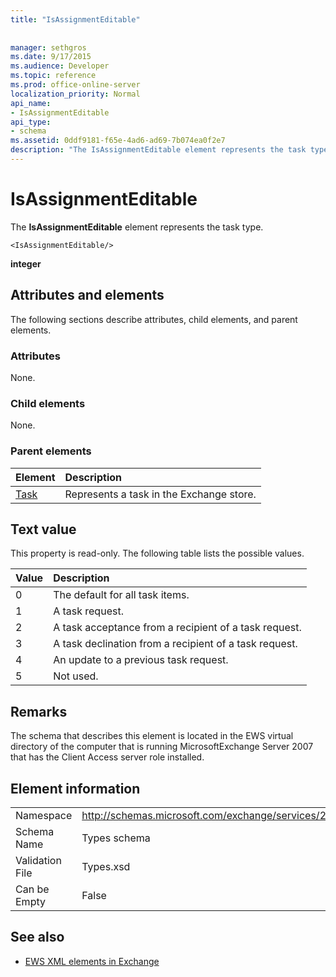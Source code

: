 ```yaml
---
title: "IsAssignmentEditable"
 
 
manager: sethgros
ms.date: 9/17/2015
ms.audience: Developer
ms.topic: reference
ms.prod: office-online-server
localization_priority: Normal
api_name:
- IsAssignmentEditable
api_type:
- schema
ms.assetid: 0ddf9181-f65e-4ad6-ad69-7b074ea0f2e7
description: "The IsAssignmentEditable element represents the task type."
---
```


# IsAssignmentEditable

The **IsAssignmentEditable** element represents the task type. 
  
```
<IsAssignmentEditable/>
```

 **integer**
## Attributes and elements

The following sections describe attributes, child elements, and parent elements.
  
### Attributes

None.
  
### Child elements

None.
  
### Parent elements

|**Element**|**Description**|
|:-----|:-----|
|[Task](task.md) <br/> |Represents a task in the Exchange store.  <br/> |
   
## Text value

This property is read-only. The following table lists the possible values.
  
|**Value**|**Description**|
|:-----|:-----|
|0  <br/> |The default for all task items.  <br/> |
|1  <br/> |A task request.  <br/> |
|2  <br/> |A task acceptance from a recipient of a task request.  <br/> |
|3  <br/> |A task declination from a recipient of a task request.  <br/> |
|4  <br/> |An update to a previous task request.  <br/> |
|5  <br/> |Not used.  <br/> |
   
## Remarks

The schema that describes this element is located in the EWS virtual directory of the computer that is running MicrosoftExchange Server 2007 that has the Client Access server role installed.
  
## Element information

|||
|:-----|:-----|
|Namespace  <br/> |http://schemas.microsoft.com/exchange/services/2006/types  <br/> |
|Schema Name  <br/> |Types schema  <br/> |
|Validation File  <br/> |Types.xsd  <br/> |
|Can be Empty  <br/> |False  <br/> |
   
## See also



- [EWS XML elements in Exchange](ews-xml-elements-in-exchange.md)

